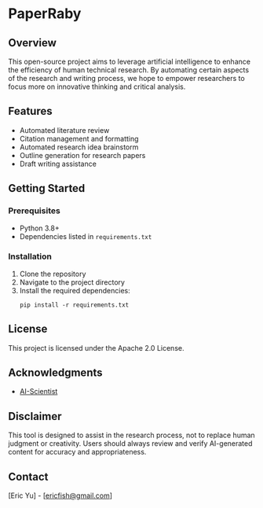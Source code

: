 # PaperRaby

## Overview
This open-source project aims to leverage artificial intelligence to enhance the efficiency of human technical research. By automating certain aspects of the research and writing process, we hope to empower researchers to focus more on innovative thinking and critical analysis.

## Features
- Automated literature review
- Citation management and formatting
- Automated research idea brainstorm
- Outline generation for research papers
- Draft writing assistance

## Getting Started
### Prerequisites
- Python 3.8+
- Dependencies listed in `requirements.txt`

### Installation
1. Clone the repository
2. Navigate to the project directory
3. Install the required dependencies:
   ```
   pip install -r requirements.txt
   ```

## License
This project is licensed under the Apache 2.0 License.

## Acknowledgments
- [AI-Scientist](https://github.com/SakanaAI/AI-Scientist)

## Disclaimer
This tool is designed to assist in the research process, not to replace human judgment or creativity. Users should always review and verify AI-generated content for accuracy and appropriateness.

## Contact
[Eric Yu] - [ericfish@gmail.com]